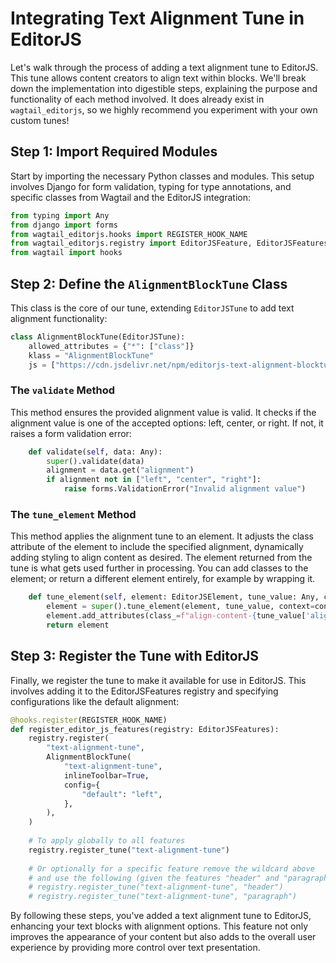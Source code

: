 # Integrating Text Alignment Tune in EditorJS

Let's walk through the process of adding a text alignment tune to EditorJS. This tune allows content creators to align text within blocks. We'll break down the implementation into digestible steps, explaining the purpose and functionality of each method involved. It does already exist in `wagtail_editorjs`, so we highly recommend you experiment with your own custom tunes!

## Step 1: Import Required Modules

Start by importing the necessary Python classes and modules. This setup involves Django for form validation, typing for type annotations, and specific classes from Wagtail and the EditorJS integration:

```python
from typing import Any
from django import forms
from wagtail_editorjs.hooks import REGISTER_HOOK_NAME
from wagtail_editorjs.registry import EditorJSFeature, EditorJSFeatures, EditorJSTune, EditorJSElement
from wagtail import hooks
```

## Step 2: Define the `AlignmentBlockTune` Class

This class is the core of our tune, extending `EditorJSTune` to add text alignment functionality:

```python
class AlignmentBlockTune(EditorJSTune):
    allowed_attributes = {"*": ["class"]}
    klass = "AlignmentBlockTune"
    js = ["https://cdn.jsdelivr.net/npm/editorjs-text-alignment-blocktune@latest"]
```

### The `validate` Method

This method ensures the provided alignment value is valid. It checks if the alignment value is one of the accepted options: left, center, or right. If not, it raises a form validation error:

```python
    def validate(self, data: Any):
        super().validate(data)
        alignment = data.get("alignment")
        if alignment not in ["left", "center", "right"]:
            raise forms.ValidationError("Invalid alignment value")
```

### The `tune_element` Method

This method applies the alignment tune to an element. It adjusts the class attribute of the element to include the specified alignment, dynamically adding styling to align content as desired.
The element returned from the tune is what gets used further in processing. You can add classes to the element; or return a different element entirely, for example by wrapping it.

```python
    def tune_element(self, element: EditorJSElement, tune_value: Any, context=None) -> EditorJSElement:
        element = super().tune_element(element, tune_value, context=context)
        element.add_attributes(class_=f"align-content-{tune_value['alignment'].strip()}")
        return element
```

## Step 3: Register the Tune with EditorJS

Finally, we register the tune to make it available for use in EditorJS. This involves adding it to the EditorJSFeatures registry and specifying configurations like the default alignment:

```python
@hooks.register(REGISTER_HOOK_NAME)
def register_editor_js_features(registry: EditorJSFeatures):
    registry.register(
        "text-alignment-tune",
        AlignmentBlockTune(
            "text-alignment-tune",
            inlineToolbar=True,
            config={
                "default": "left",
            },
        ),
    )
  
    # To apply globally to all features
    registry.register_tune("text-alignment-tune")
  
    # Or optionally for a specific feature remove the wildcard above
    # and use the following (given the features "header" and "paragraph" are used in the editor)
    # registry.register_tune("text-alignment-tune", "header")
    # registry.register_tune("text-alignment-tune", "paragraph")

```

By following these steps, you've added a text alignment tune to EditorJS, enhancing your text blocks with alignment options. This feature not only improves the appearance of your content but also adds to the overall user experience by providing more control over text presentation.
